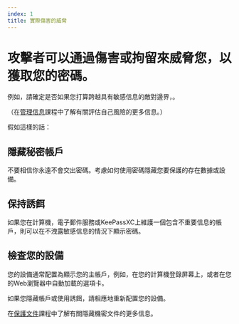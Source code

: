 ```yaml
---
index: 1
title: 實際傷害的威脅
---
```

# 攻擊者可以通過傷害或拘留來威脅您，以獲取您的密碼。

例如，請確定是否如果您打算跨越具有敏感信息的敵對邊界，。

（在[管理信息](umbrella://information/managing-information)課程中了解有關評估自己風險的更多信息。）

假如這樣的話：

## 隱藏秘密帳戶

不要相信你永遠不會交出密碼。考慮如何使用密碼隱藏您要保護的存在數據或設備。

## 保持誘餌

如果您在計算機，電子郵件服務或KeePassXC上維護一個包含不重要信息的帳戶，則可以在不洩露敏感信息的情況下顯示密碼。

## 檢查您的設備

您的設備通常配置為顯示您的主帳戶，例如，在您的計算機登錄屏幕上，或者在您的Web瀏覽器中自動加載的選項卡。

如果您隱藏帳戶或使用誘餌，請相應地重新配置您的設備。

在[保護文件](umbrella://information/protecting-files/advanced)課程中了解有關隱藏機密文件的更多信息。